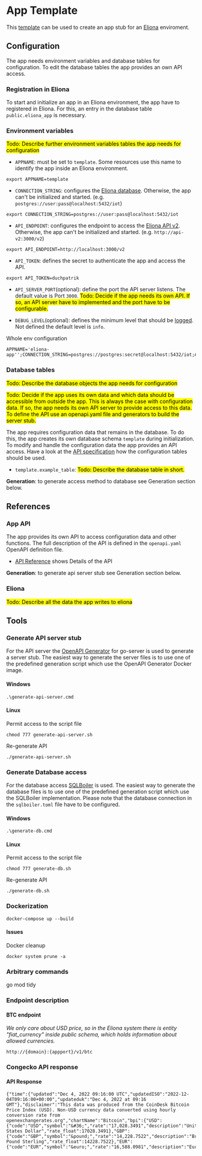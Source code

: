 # App Template
This [template](https://docs.github.com/en/repositories/creating-and-managing-repositories/creating-a-repository-from-a-template) can be used to create an app stub for an [Eliona](https://www.eliona.io/) enviroment.


## Configuration

The app needs environment variables and database tables for configuration. To edit the database tables the app provides an own API access.


### Registration in Eliona ###

To start and initialize an app in an Eliona environment, the app have to registered in Eliona. For this, an entry in the database table `public.eliona_app` is necessary.


### Environment variables

<mark>Todo: Describe further environment variables tables the app needs for configuration</mark>


- `APPNAME`: must be set to `template`. Some resources use this name to identify the app inside an Eliona environment.

```
export APPNAME=template
```

- `CONNECTION_STRING`: configures the [Eliona database](https://github.com/eliona-smart-building-assistant/go-eliona/tree/main/db). Otherwise, the app can't be initialized and started. (e.g. `postgres://user:pass@localhost:5432/iot`)

```
export CONNECTION_STRING=postgres://user:pass@localhost:5432/iot
```

- `API_ENDPOINT`:  configures the endpoint to access the [Eliona API v2](https://github.com/eliona-smart-building-assistant/eliona-api). Otherwise, the app can't be initialized and started. (e.g. `http://api-v2:3000/v2`)

```
export API_ENDPOINT=http://localhost:3000/v2
```

- `API_TOKEN`: defines the secret to authenticate the app and access the API.

```
export API_TOKEN=duchpatrik
```

- `API_SERVER_PORT`(optional): define the port the API server listens. The default value is Port `3000`. <mark>Todo: Decide if the app needs its own API. If so, an API server have to implemented and the port have to be configurable.</mark>

- `DEBUG_LEVEL`(optional): defines the minimum level that should be [logged](https://github.com/eliona-smart-building-assistant/go-eliona/tree/main/log). Not defined the default level is `info`.


Whole env configuration
```
APPNAME='eliona-app'';CONNECTION_STRING=postgres://postgres:secret@localhost:5432/iot;API_SERVER_PORT=2999;API_ENDPOINT=http://127.0.0.1:3000/v2;API_TOKEN=secret;DEBUG_LEVEL=debug
```

### Database tables ###

<mark>Todo: Describe the database objects the app needs for configuration</mark>

<mark>Todo: Decide if the app uses its own data and which data should be accessible from outside the app. This is always the case with configuration data. If so, the app needs its own API server to provide access to this data. To define the API use an openapi.yaml file and generators to build the server stub.</mark>

The app requires configuration data that remains in the database. To do this, the app creates its own database schema `template` during initialization. To modify and handle the configuration data the app provides an API access. Have a look at the [API specification](https://eliona-smart-building-assistant.github.io/open-api-docs/?https://raw.githubusercontent.com/eliona-smart-building-assistant/app-template/develop/openapi.yaml) how the configuration tables should be used.

- `template.example_table`: <mark>Todo: Describe the database table in short.</mark>

**Generation**: to generate access method to database see Generation section below.


## References

### App API ###

The app provides its own API to access configuration data and other functions. The full description of the API is defined in the `openapi.yaml` OpenAPI definition file.

- [API Reference](https://eliona-smart-building-assistant.github.io/open-api-docs/?https://raw.githubusercontent.com/eliona-smart-building-assistant/app-template/develop/openapi.yaml) shows Details of the API

**Generation**: to generate api server stub see Generation section below.


### Eliona ###

<mark>Todo: Describe all the data the app writes to eliona</mark>


## Tools

### Generate API server stub ###

For the API server the [OpenAPI Generator](https://openapi-generator.tech/docs/generators/openapi-yaml) for go-server is used to generate a server stub. The easiest way to generate the server files is to use one of the predefined generation script which use the OpenAPI Generator Docker image.

#### Windows
```
.\generate-api-server.cmd
```

#### Linux

Permit access to the script file

```
chmod 777 generate-api-server.sh
```

Re-generate API

```
./generate-api-server.sh
```


### Generate Database access ###

For the database access [SQLBoiler](https://github.com/volatiletech/sqlboiler) is used. The easiest way to generate the database files is to use one of the predefined generation script which use the SQLBoiler implementation. Please note that the database connection in the `sqlboiler.toml` file have to be configured.


#### Windows
```
.\generate-db.cmd
```

#### Linux

Permit access to the script file

```
chmod 777 generate-db.sh
```

Re-generate API

```
./generate-db.sh
```

### Dockerization

```
docker-compose up --build
```

#### Issues

Docker cleanup
```
docker system prune -a
```

### Arbitrary commands

go mod tidy

### Endpoint description

#### BTC endpoint

<i>We only care about USD price, so in the Eliona system there is entity "fiat_currency" inside public schema, which holds information about allowed currencies.</i>




```
http://{domain}:{appport}/v1/btc
```

### Congecko API response

#### API Response

```
{"time":{"updated":"Dec 4, 2022 09:16:00 UTC","updatedISO":"2022-12-04T09:16:00+00:00","updateduk":"Dec 4, 2022 at 09:16 GMT"},"disclaimer":"This data was produced from the CoinDesk Bitcoin Price Index (USD). Non-USD currency data converted using hourly conversion rate from openexchangerates.org","chartName":"Bitcoin","bpi":{"USD":{"code":"USD","symbol":"&#36;","rate":"17,028.3491","description":"United States Dollar","rate_float":17028.3491},"GBP":{"code":"GBP","symbol":"&pound;","rate":"14,228.7522","description":"British Pound Sterling","rate_float":14228.7522},"EUR":{"code":"EUR","symbol":"&euro;","rate":"16,588.0981","description":"Euro","rate_float":16588.0981}}}
```

